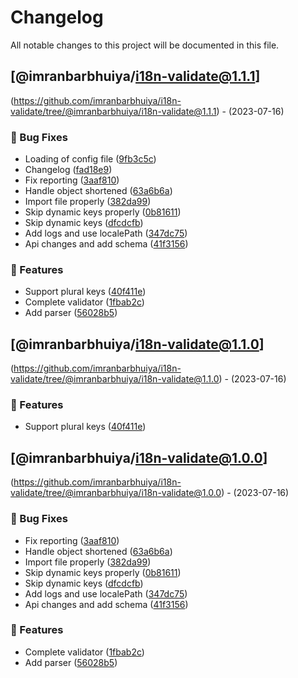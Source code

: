 # Changelog

All notable changes to this project will be documented in this file.

## [@imranbarbhuiya/i18n-validate@1.1.1]
(https://github.com/imranbarbhuiya/i18n-validate/tree/@imranbarbhuiya/i18n-validate@1.1.1) - (2023-07-16)

### 🐛 Bug Fixes


- Loading of config file ([9fb3c5c](https://github.com/imranbarbhuiya/i18n-validate/commit/9fb3c5c37a1e9c2e20d71481f6c2aeeb6943590e))
- Changelog ([fad18e9](https://github.com/imranbarbhuiya/i18n-validate/commit/fad18e93e2a8583a4303678f3c7a1b706600a514))
- Fix reporting ([3aaf810](https://github.com/imranbarbhuiya/i18n-validate/commit/3aaf810dd5d9485efeedf1127539e822e84223ec))
- Handle object shortened ([63a6b6a](https://github.com/imranbarbhuiya/i18n-validate/commit/63a6b6a5e59c54346d8ae4b74040bba14508c457))
- Import file properly ([382da99](https://github.com/imranbarbhuiya/i18n-validate/commit/382da994baa8d8ee9219d30dca05f28f74332d80))
- Skip dynamic keys properly ([0b81611](https://github.com/imranbarbhuiya/i18n-validate/commit/0b81611d01b63c5a7422a55b0af03c31487c310f))
- Skip dynamic keys ([dfcdcfb](https://github.com/imranbarbhuiya/i18n-validate/commit/dfcdcfbe500f236d0264ddea2dd6dfdc19e10610))
- Add logs and use localePath ([347dc75](https://github.com/imranbarbhuiya/i18n-validate/commit/347dc75f4e851a621605216c4c584c383594d9a2))
- Api changes and add schema ([41f3156](https://github.com/imranbarbhuiya/i18n-validate/commit/41f31566fbf9c2f696c5b242e915729afeb33e4b))

### 🚀 Features


- Support plural keys ([40f411e](https://github.com/imranbarbhuiya/i18n-validate/commit/40f411ee91b4fc91bdb9ad4c11c03cd16c05c43c))
- Complete validator ([1fbab2c](https://github.com/imranbarbhuiya/i18n-validate/commit/1fbab2cdf8229702706b207f81c988002b93f3d7))
- Add parser ([56028b5](https://github.com/imranbarbhuiya/i18n-validate/commit/56028b5d249eb8f2646b865d0658565f579c9b1a))

## [@imranbarbhuiya/i18n-validate@1.1.0]

(https://github.com/imranbarbhuiya/i18n-validate/tree/@imranbarbhuiya/i18n-validate@1.1.0) - (2023-07-16)

### 🚀 Features

-   Support plural keys ([40f411e](https://github.com/imranbarbhuiya/i18n-validate/commit/40f411ee91b4fc91bdb9ad4c11c03cd16c05c43c))

## [@imranbarbhuiya/i18n-validate@1.0.0]

(https://github.com/imranbarbhuiya/i18n-validate/tree/@imranbarbhuiya/i18n-validate@1.0.0) - (2023-07-16)

### 🐛 Bug Fixes

-   Fix reporting ([3aaf810](https://github.com/imranbarbhuiya/i18n-validate/commit/3aaf810dd5d9485efeedf1127539e822e84223ec))
-   Handle object shortened ([63a6b6a](https://github.com/imranbarbhuiya/i18n-validate/commit/63a6b6a5e59c54346d8ae4b74040bba14508c457))
-   Import file properly ([382da99](https://github.com/imranbarbhuiya/i18n-validate/commit/382da994baa8d8ee9219d30dca05f28f74332d80))
-   Skip dynamic keys properly ([0b81611](https://github.com/imranbarbhuiya/i18n-validate/commit/0b81611d01b63c5a7422a55b0af03c31487c310f))
-   Skip dynamic keys ([dfcdcfb](https://github.com/imranbarbhuiya/i18n-validate/commit/dfcdcfbe500f236d0264ddea2dd6dfdc19e10610))
-   Add logs and use localePath ([347dc75](https://github.com/imranbarbhuiya/i18n-validate/commit/347dc75f4e851a621605216c4c584c383594d9a2))
-   Api changes and add schema ([41f3156](https://github.com/imranbarbhuiya/i18n-validate/commit/41f31566fbf9c2f696c5b242e915729afeb33e4b))

### 🚀 Features

-   Complete validator ([1fbab2c](https://github.com/imranbarbhuiya/i18n-validate/commit/1fbab2cdf8229702706b207f81c988002b93f3d7))
-   Add parser ([56028b5](https://github.com/imranbarbhuiya/i18n-validate/commit/56028b5d249eb8f2646b865d0658565f579c9b1a))

